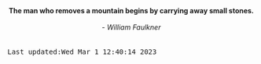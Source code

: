 
<div align="center"><b><span>The man who removes a mountain begins by carrying away small stones.</span></b><br><br><i> - William Faulkner</i></div>
<br><br><kbd>Last updated:Wed Mar  1 12:40:14 2023</kbd>
